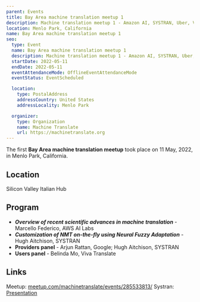 ```yaml
---
parent: Events
title: Bay Area machine translation meetup 1
description: Machine translation meetup 1 - Amazon AI, SYSTRAN, Uber, Viva Translate...
location: Menlo Park, California
name: Bay Area machine translation meetup 1
seo:
  type: Event
  name: Bay Area machine translation meetup 1
  description: Machine translation meetup 1 - Amazon AI, SYSTRAN, Uber, Viva Translate...
  startDate: 2022-05-11
  endDate: 2022-05-11
  eventAttendanceMode: OfflineEventAttendanceMode
  eventStatus: EventScheduled

  location:
    type: PostalAddress
    addressCountry: United States
    addressLocality: Menlo Park

  organizer:
    type: Organization
    name: Machine Translate
    url: https://machinetranslate.org
---
```


The first **Bay Area machine translation meetup** took place on 11 May, 2022, in Menlo Park, California.

## Location

Silicon Valley Italian Hub

## Program

- ***Overview of recent scientific advances in machine translation*** - Marcello Federico, AWS AI Labs
- ***Customization of NMT on-the-fly using Neural Fuzzy Adaptation*** - Hugh Aitchison, SYSTRAN
- **Providers panel** - Arjun Rattan, Google; Hugh Aitchison, SYSTRAN
- **Users panel** - Belinda Mo, Viva Translate


## Links

Meetup: [meetup.com/machinetranslate/events/285533813/](https://www.meetup.com/machinetranslate/events/285533813/)
Systran: [Presentation](/files/SYSTRAN-NFA-Overview_hugh.pptx)
